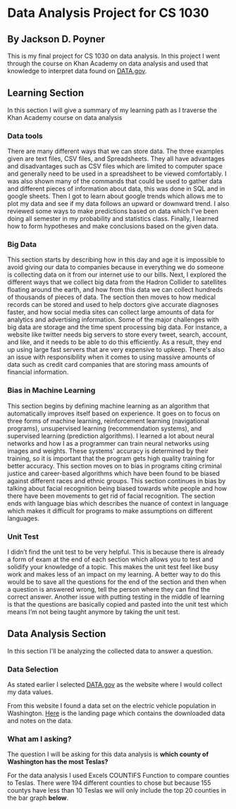 <!DOCTYPE html>
<html>
  <head>
    <body>
      <h1>Data Analysis Project for CS 1030</h1>
      <h2>By Jackson D. Poyner</h2>
      <p>This is my final project for CS 1030 on data analysis. In this project I went through the course on Khan Academy on data analysis and used that knowledge to interpret data found on <a href="https://catalog.data.gov/dataset/electric-vehicle-population-data">DATA.gov</a>.</p>
      <h2>Learning Section</h2>
      <p>In this section I will give a summary of my learning path as I traverse the Khan Academy course on data analysis</p>
      <h3>Data tools</h3>
      <p>There are many different ways that we can store data. The three examples given are text files, CSV files, and Spreadsheets. They all have advantages and disadvantages such as CSV files which are limited to computer space and generally need to be used in a spreadsheet to be viewed comfortably. I was also shown many of the commands that could be used to gather data and different pieces of information about data, this was done in SQL and in google sheets. Then I got to learn about google trends which allows me to plot my data and see if my data follows an upward or downward trend. I also reviewed some ways to make predictions based on data which I've been doing all semester in my probability and statistics class. Finally, I learned how to form hypotheses and make conclusions based on the given data.</p>
      <h3>Big Data</h3>
      <p>This section starts by describing how in this day and age it is impossible to avoid giving our data to companies because in everything we do someone is collecting data on it from our internet use to our bills. Next, I explored the different ways that we collect big data from the Hadron Collider to satellites floating around the earth, and how from this data we can collect hundreds of thousands of pieces of data. The section then moves to how medical records can be stored and used to help doctors give accurate diagnoses faster, and how social media sites can collect large amounts of data for analytics and advertising information. Some of the major challenges with big data are storage and the time spent processing big data. For instance, a website like twitter needs big servers to store every tweet, search, account, and like, and it needs to be able to do this efficiently. As a result, they end up using large fast servers that are very expensive to upkeep. There's also an issue with responsibility when it comes to using massive amounts of data such as credit card companies that are storing mass amounts of financial information. </p>
      <h3>Bias in Machine Learning</h3>
      <p>This section begins by defining machine learning as an algorithm that automatically improves itself based on experience. It goes on to focus on three forms of machine learning, reinforcement learning (navigational programs), unsupervised learning (recommendation systems), and supervised learning (prediction algorithms). I learned a lot about neural networks and how I as a programmer can train neural networks using images and weights. These systems' accuracy is determined by their training, so it is important that the program gets high quality training for better accuracy. This section moves on to bias in programs citing criminal justice and career-based algorithms which have been found to be biased against different races and ethnic groups. This section continues in bias by talking about facial recognition being biased towards white people and how there have been movements to get rid of facial recognition. The section ends with language bias which describes the nuance of context in language which makes it difficult for programs to make assumptions on different languages.</p>
      <h3>Unit Test</h3>
      <p>I didn’t find the unit test to be very helpful. This is because there is already a form of exam at the end of each section which allows you to test and solidify your knowledge of a topic. This makes the unit test feel like busy work and makes less of an impact on my learning. A better way to do this would be to save all the questions for the end of the section and then when a question is answered wrong, tell the person where they can find the correct answer. Another issue with putting testing in the middle of learning is that the questions are basically copied and pasted into the unit test which means I’m not being taught anymore by taking the unit test.</p>
      <h2>Data Analysis Section</h2>
      <p>In this section I'll be analyzing the collected data to answer a question.</p>
      <h3>Data Selection</h3>
      <p>As stated earlier I selected <a href="https://catalog.data.gov/dataset/electric-vehicle-population-data">DATA.gov</a> as the website where I would collect my data values.</p>
      <p>From this website I found a data set on the electric vehicle population in Washington. <a href="https://data.wa.gov/Transportation/Electric-Vehicle-Population-Data/f6w7-q2d2/about_data">Here</a> is the landing page which contains the downloaded data and notes on the data.</p>
      <h3>What am I asking?</h3>
      <p>The question I will be asking for this data analysis is <strong>which county of Washington has the most Teslas?</strong></p>
      <p>For the data analysis I used Excels COUNTIFS Function to compare counties to Teslas. There were 194 different counties to chose but because 155 countys have less than 10 Teslas we will only include the top 20 counties in the bar graph <b>below</b>.</p>
    </body>
  </head>
</html>
